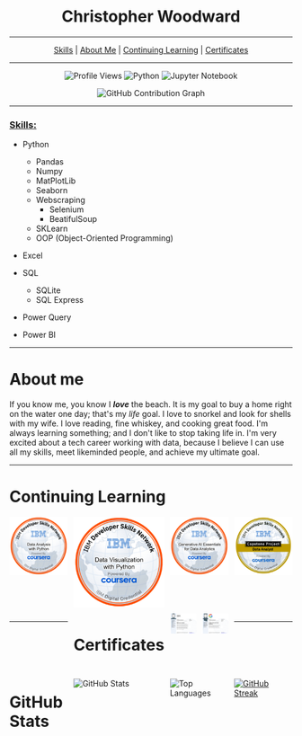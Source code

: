 <h1 style="text-align: center; border: none; padding: 0;">Christopher Woodward</h1>

<div style="text-align: center;">
<hr/>
    <a href="#skills">Skills</a> |
    <a href="#about-me">About Me</a> |
    <a href="#continuing-learning">Continuing Learning</a> | 
    <a href="#certificates">Certificates</a>

<hr/>

![Profile Views](https://komarev.com/ghpvc/?username=therealchriswoodward) ![Python](https://img.shields.io/badge/Python-seafoam?style=flat&logo=python) ![Jupyter Notebook](https://img.shields.io/badge/Jupyter%20Notebook-skyblue?logo=jupyter&logoColor=white)



![GitHub Contribution Graph](https://github-readme-activity-graph.vercel.app/graph?username=therealchriswoodward&bg_color=000000&color=00ff00&line=00ff00&point=ffffff&area=true&hide_border=true)

***

</div>

### <u>Skills:</u>

* Python
    * Pandas
    * Numpy
    * MatPlotLib
    * Seaborn
    * Webscraping
      * Selenium
      * BeatifulSoup
    * SKLearn
    * OOP (Object-Oriented Programming)

* Excel

* SQL
    * SQLite
    * SQL Express

* Power Query

* Power BI

<hr/>

# About me

If you know me, you know I ***love*** the beach. It is my goal to buy a home right on the water one day; that's my _life_ goal. I love to snorkel and look for shells with my wife. I love reading, fine whiskey, and cooking great food. I'm always learning something; and I don't like to stop taking life in. I'm very excited about a tech career working with data, because I believe I can use all my skills, meet likeminded people, and achieve my ultimate goal.

<hr/>

# Continuing Learning

<div style="display: grid; grid-template-columns: repeat(4, 1fr); gap: 10px;">
<img src="data-analysis-with-python.png" alt="Badge 1" width="200"/>
<img src="data-visualization-with-python.png" alt="Badge 1" width="200"/>
<img src="generative-ai-essentials-for-data-analytics.png" alt="Badge 1" width="200"/>
<img src="data-analyst-capstone-project.png" alt="Badge 1" width="200"/>

<hr/>

# Certificates
<div style="display: grid; grid-template-columns: repeat(2, 1fr); gap: 10px;">
<img src="https://github.com/therealchriswoodward/therealchriswoodward/blob/main/IBM%20Data%20Analyst%20Certificate.png?raw=true" alt="IBM Certificate" width="500"/>
<img src="https://github.com/therealchriswoodward/therealchriswoodward/blob/main/Google%20Advanced%20Data%20Analytics%20Certificate.png?raw=true" alt="Google Certificate" width="500"/>

</div>

***

# GitHub Stats

![GitHub Stats](https://github-readme-stats.vercel.app/api?username=therealchriswoodward&show_icons=true&theme=default)

![Top Languages](https://github-readme-stats.vercel.app/api/top-langs/?username=therealchriswoodward&layout=compact)

[![GitHub Streak](https://streak-stats.demolab.com/?user=therealchriswoodward)](https://git.io/streak-stats)
